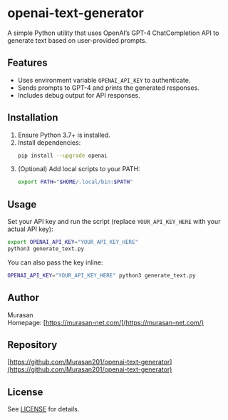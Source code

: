 # openai-text-generator

A simple Python utility that uses OpenAI’s GPT-4 ChatCompletion API to generate text based on user-provided prompts.

## Features

- Uses environment variable `OPENAI_API_KEY` to authenticate.
- Sends prompts to GPT-4 and prints the generated responses.
- Includes debug output for API responses.

## Installation

1. Ensure Python 3.7+ is installed.
2. Install dependencies:
   ```bash
   pip install --upgrade openai
   ```
3. (Optional) Add local scripts to your PATH:
   ```bash
   export PATH="$HOME/.local/bin:$PATH"
   ```

## Usage

Set your API key and run the script (replace `YOUR_API_KEY_HERE` with your actual API key):

```bash
export OPENAI_API_KEY="YOUR_API_KEY_HERE"  
python3 generate_text.py
```

You can also pass the key inline:

```bash
OPENAI_API_KEY="YOUR_API_KEY_HERE" python3 generate_text.py
```

## Author

Murasan  
Homepage: [https://murasan-net.com/](https://murasan-net.com/)

## Repository

[https://github.com/Murasan201/openai-text-generator](https://github.com/Murasan201/openai-text-generator)

## License

See [LICENSE](LICENSE) for details.
